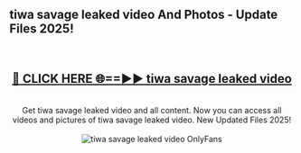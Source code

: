 <h2>tiwa savage leaked video And Photos - Update Files 2025!</h2>
<br>
<div align="center">
<h2><a href="https://betterlinks.top/A2PfLJ" rel="nofollow">🔴 CLICK HERE 🌐==►► tiwa savage leaked video</a></h2>
<br>
Get tiwa savage leaked video and all content. Now you can access all videos and pictures of tiwa savage leaked video. New Updated Files 2025!
<br>
<br>
<a href="https://betterlinks.top/A2PfLJ" rel="nofollow" data-target="animated-image.originalLink"><img src="https://i.imgur.com/dJHk4Zq.gif" alt="tiwa savage leaked video OnlyFans" style="max-width: 100%; display: inline-block;" data-target="animated-image.originalImage"></a>
</div>
<br>